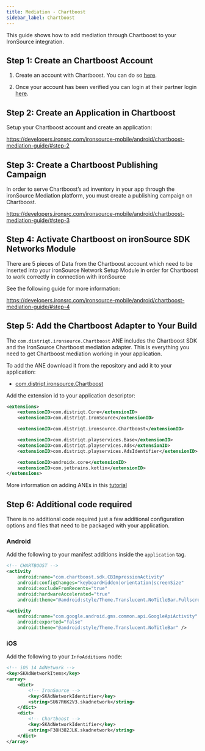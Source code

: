 ```yaml
---
title: Mediation - Chartboost
sidebar_label: Chartboost
---
```


This guide shows how to add mediation through Chartboost to your IronSource integration.


## Step 1: Create an Chartboost Account 

1. Create an account with Chartboost. You can do so [here](https://www.chartboost.com/signup/).

2. Once your account has been verified you can login at their partner login [here](https://dashboard.chartboost.com/login).



## Step 2: Create an Application in Chartboost

Setup your Chartboost account and create an application:

https://developers.ironsrc.com/ironsource-mobile/android/chartboost-mediation-guide/#step-2



## Step 3: Create a Chartboost Publishing Campaign

In order to serve Chartboost’s ad inventory in your app through the ironSource Mediation platform, you must create a publishing campaign on Chartboost.

https://developers.ironsrc.com/ironsource-mobile/android/chartboost-mediation-guide/#step-3



## Step 4: Activate Chartboost on ironSource SDK Networks Module

There are 5 pieces of Data from the Chartboost account which need to be inserted into your ironSource Network Setup Module in order for Chartboost to work correctly in connection with ironSource

See the following guide for more information:

https://developers.ironsrc.com/ironsource-mobile/android/chartboost-mediation-guide/#step-4



## Step 5: Add the Chartboost Adapter to Your Build

The `com.distriqt.ironsource.Chartboost` ANE includes the Chartboost SDK and the IronSource Chartboost mediation adapter. This is everything you need to get Chartboost mediation working in your application.

To add the ANE download it from the repository and add it to your application:

- [com.distriqt.ironsource.Chartboost](https://github.com/distriqt/ANE-IronSource/raw/master/lib/chartboost/com.distriqt.ironsource.Chartboost.ane)

Add the extension id to your application descriptor:

```xml
<extensions>
    <extensionID>com.distriqt.Core</extensionID>
    <extensionID>com.distriqt.IronSource</extensionID>

    <extensionID>com.distriqt.ironsource.Chartboost</extensionID>

    <extensionID>com.distriqt.playservices.Base</extensionID>
    <extensionID>com.distriqt.playservices.Ads</extensionID>
    <extensionID>com.distriqt.playservices.AdsIdentifier</extensionID>

    <extensionID>androidx.core</extensionID>
    <extensionID>com.jetbrains.kotlin</extensionID>
</extensions>
```

More information on adding ANEs in this [tutorial](/docs/tutorials/getting-started)



## Step 6: Additional code required

There is no additional code required just a few additional configuration options and files that need to be packaged with your application.


### Android

Add the following to your manifest additions inside the `application` tag. 

```xml
<!-- CHARTBOOST -->
<activity
    android:name="com.chartboost.sdk.CBImpressionActivity"
    android:configChanges="keyboardHidden|orientation|screenSize"
    android:excludeFromRecents="true"
    android:hardwareAccelerated="true"
    android:theme="@android:style/Theme.Translucent.NoTitleBar.Fullscreen" />

<activity
    android:name="com.google.android.gms.common.api.GoogleApiActivity"
    android:exported="false"
    android:theme="@android:style/Theme.Translucent.NoTitleBar" />
```


### iOS 


Add the following to your `InfoAdditions` node:

```xml
<!-- iOS 14 AdNetwork -->
<key>SKAdNetworkItems</key>
<array>
    <dict>
        <!-- IronSource -->
        <key>SKAdNetworkIdentifier</key>
        <string>SU67R6K2V3.skadnetwork</string> 
    </dict>
    <dict>
        <!-- Chartboost -->
        <key>SKAdNetworkIdentifier</key>
        <string>F38H382JLK.skadnetwork</string>
    </dict>
</array>
```



